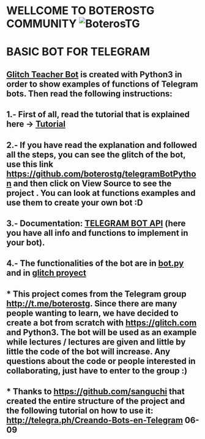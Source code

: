 # WELLCOME TO BOTEROSTG COMMUNITY ![BoterosTG](boterostg.ico) 

# BASIC BOT FOR TELEGRAM

## [Glitch Teacher Bot](http://t.me/glitch_teacher_bot) is created with Python3 in order to show examples of functions of Telegram bots. Then read the following instructions:

## 1.- First of all, read the tutorial that is explained here -> [Tutorial](http://telegra.ph/Creando-Bots-en-Telegram-06-09)

## 2.- If you have read the explanation and followed all the steps, you can see the glitch of the bot, use this link https://github.com/boterostg/telegramBotPython and then click on View Source to see the project . You can look at functions examples and use them to create your own bot :D

## 3.- Documentation: [TELEGRAM BOT API](https://core.telegram.org/bots/api) (here you have all info and functions to implement in your bot). 

## 4.- The functionalities of the bot are in [bot.py](https://github.com/boterostg/botBasicoGlitch/blob/master/bot.py) and in  [glitch proyect](https://glitch.com/~glitch-teacher-bot)

## * This project comes from the Telegram group http://t.me/boterostg. Since there are many people wanting to learn, we have decided to create a bot from scratch with https://glitch.com and Python3. The bot will be used as an example while lectures / lectures are given and little by little the code of the bot will increase. Any questions about the code or people interested in collaborating, just have to enter to the group :)

## * Thanks to https://github.com/sanguchi that created the entire structure of the project and the following tutorial on how to use it: http://telegra.ph/Creando-Bots-en-Telegram 06- 09
